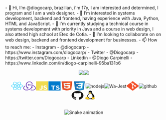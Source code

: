 <div>
  <p>- 👋 Hi, I’m @diogocarp, brazilian, i'm 17y, I am interested and determined, I program and I am a web designer.
- 👀 I’m interested in systems development, backend and frontend, having experience with Java, Python, HTML and JavaScript.
- 🌱 I'm currently studying a technical course in systems development with priority in Java and a course in web design, I also attend high school at Etec de Cotia.
- 💞️ I’m looking to collaborate on on web design, backend and frontend development for businesses.
- 📫 How to reach me:
- Instagram - @diogocarp - https://www.instagram.com/diogocarp/
- Twitter - @Diogocarp - https://twitter.com/Diogocarp
- Linkedin - @Diogo Carpinelli - https://www.linkedin.com/in/diogo-carpinelli-95ba131b6</p>
<div/>


<div align="center"><a href="https://github.com/diogocarp"><img height="150em" src="https://github-readme-stats.vercel.app/api?username=diogocarp&count_private=true&include_all_commits=true&show_icons=true&theme=dracula&hide_border=false&show_owner=true"/><img height="150em" src="https://github-readme-stats.vercel.app/api/top-langs/?username=diogocarp&theme=dracula&hide_border=false&&layout=compact"/></a></div><div align="center" valign="top"><br><img align="center" alt="React" height="30" width="40" src="https://raw.githubusercontent.com/devicons/devicon/master/icons/react/react-original.svg"><img align="center" alt="Redux" height="30" width="40" src="https://raw.githubusercontent.com/devicons/devicon/master/icons/redux/redux-original.svg"><img align="center" alt="Js" height="30" width="40" src="https://raw.githubusercontent.com/devicons/devicon/master/icons/javascript/javascript-plain.svg"><img align="center" alt="Js" height="30" width="40" src="https://raw.githubusercontent.com/devicons/devicon/master/icons/typescript/typescript-plain.svg"><img align="center" alt="HTML" height="30" width="40" src="https://raw.githubusercontent.com/devicons/devicon/master/icons/html5/html5-original.svg"><img align="center" alt="CSS" height="30" width="40" src="https://raw.githubusercontent.com/devicons/devicon/master/icons/css3/css3-original.svg"><img align="center" alt="nodejs" height="30" width="40" src="https://cdn.worldvectorlogo.com/logos/nodejs-icon.svg"><img align="center" alt="Wa-Jest" height="30" width="40" src="https://cdn.jsdelivr.net/gh/devicons/devicon/icons/jest/jest-plain.svg"><img align="center" alt="git" height="30" width="40" src="https://raw.githubusercontent.com/devicons/devicon/master/icons/git/git-original.svg"><img align="center" alt="github" height="35" width="35" src="/assets/GitHub.png"><img align="center" alt="github" height="30" width="40" src="https://raw.githubusercontent.com/devicons/devicon/master/icons/github/github-original.svg"><img align="center" alt="linux" height="30" width="40" src="https://raw.githubusercontent.com/devicons/devicon/master/icons/linux/linux-original.svg"></div><br>

<div align="center">



![Snake animation](https://github.com/danielbped/danielbped/blob/output/github-contribution-grid-snake.svg)



</div>


